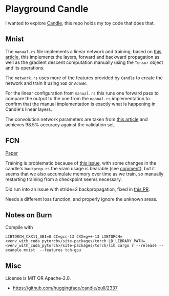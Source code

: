 # Playground Candle

I wanted to explore [Candle](https://github.com/huggingface/candle), this repo holds my toy code that does that.

## Mnist

The `manual.rs` file implements a linear network and training, based on [this article][mnist_stepbystep], this implements the layers, forward and backward propagation as well as the gradient descent computation manually using the `Tensor` object and its operations.

The `network.rs` uses more of the features provided by `Candle` to create the network and train it using `SGD` or `AdamW`.

For the linear configuration from `manual.rs` this runs one forward pass to compare the output to the one from the `manual.rs` implementation to confirm that the manual implementation is exactly what is happening in Candle's linear layers.

The convolution network parameters are taken from [this article][convolution_mnist] and achieves 98.5% accuracy against the validation set.

[mnist_stepbystep]: https://medium.com/@koushikkushal95/mnist-hand-written-digit-classification-using-neural-network-from-scratch-54da85712a06
[convolution_mnist]: https://machinelearningmastery.com/how-to-develop-a-convolutional-neural-network-from-scratch-for-mnist-handwritten-digit-classification/

## FCN

[Paper](https://arxiv.org/pdf/1411.4038)

Training is problematic because of [this issue](https://github.com/huggingface/candle/issues/1241), with some changes in the candle's `backprop.rs` the vram usage is bearable (see [comment](https://github.com/huggingface/candle/issues/1241#issuecomment-2254229442)), but it seems that we also accumulate memory over time as we train, so manually restarting training from a checkpoint seems necessary.

Did run into an issue with stride=2 backpropagation, fixed in [this PR](https://github.com/huggingface/candle/pull/2337).

Needs a different loss function, and properly ignore the unknown areas.

## Notes on Burn

Compile with
```
LIBTORCH_CXX11_ABI=0 CC=gcc-13 CXX=g++-13 LIBTORCH=<venv_with_cuda_pytorch>/site-packages/torch LD_LIBRARY_PATH=<venv_with_cuda_pytorch>/site-packages/torch/lib cargo r --release --example mnist  --features tch-gpu
```


## Misc
License is MIT OR Apache-2.0.

- https://github.com/huggingface/candle/pull/2337
